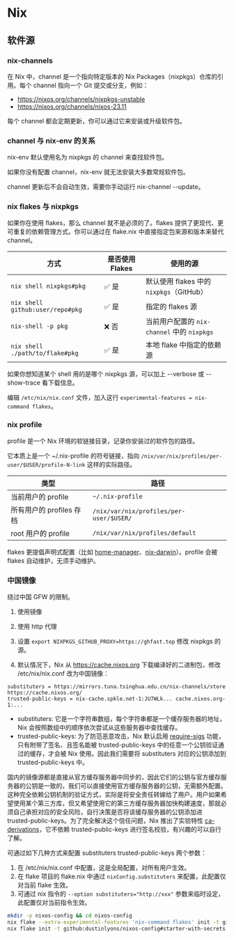 # Nix
## 软件源
### nix-channels

在 Nix 中，channel 是一个指向特定版本的 Nix Packages（nixpkgs）仓库的引用。每个 channel 指向一个 Git 提交或分支，例如：

- https://nixos.org/channels/nixpkgs-unstable
- https://nixos.org/channels/nixos-23.11

每个 channel 都会定期更新，你可以通过它来安装或升级软件包。

### channel 与 nix-env 的关系
nix-env 默认使用名为 nixpkgs 的 channel 来查找软件包。

如果你没有配置 channel，nix-env 就无法安装大多数常规软件包。

channel 更新后不会自动生效，需要你手动运行 nix-channel --update。

### nix flakes 与 nixpkgs
如果你在使用 flakes，那么 channel 就不是必须的了。flakes 提供了更现代、更可重复的依赖管理方式。你可以通过在 flake.nix 中直接指定包来源和版本来替代 channel。


| 方式                               | 是否使用 Flakes | 使用的源                               |
| -------------------------------- | ----------- | ---------------------------------- |
| `nix shell nixpkgs#pkg`          | ✅ 是         | 默认使用 flakes 中的 `nixpkgs`（GitHub）   |
| `nix shell github:user/repo#pkg` | ✅ 是         | 指定的 flakes 源                       |
| `nix-shell -p pkg`               | ❌ 否         | 当前用户配置的 `nix-channel` 中的 `nixpkgs` |
| `nix shell ./path/to/flake#pkg`  | ✅ 是         | 本地 flake 中指定的依赖源                   |


如果你想知道某个 shell 用的是哪个 nixpkgs 源，可以加上 --verbose 或 --show-trace 看下载信息。

编辑 `/etc/nix/nix.conf` 文件，加入这行 `experimental-features = nix-command flakes`。

### nix profile

profile 是一个 Nix 环境的软链接目录，记录你安装过的软件包的路径。

它本质上是一个 ~/.nix-profile 的符号链接，指向 `/nix/var/nix/profiles/per-user/$USER/profile-N-link` 这样的实际路径。


| 类型                | 路径                                      |
| ----------------- | --------------------------------------- |
| 当前用户的 profile     | `~/.nix-profile`                        |
| 所有用户的 profiles 存档 | `/nix/var/nix/profiles/per-user/$USER/` |
| root 用户的 profile  | `/nix/var/nix/profiles/default`         |


flakes 更提倡声明式配置（比如 [home-manager](https://github.com/nix-community/home-manager)、[nix-darwin](https://github.com/nix-darwin/nix-darwin)）。profile 会被 flakes 自动维护，无须手动维护。

### 中国镜像

绕过中国 GFW 的限制。

1. 使用镜像
2. 使用 http 代理


1. 设置 `export NIXPKGS_GITHUB_PROXY=https://ghfast.top` 修改 nixpkgs 的源。
2. 默认情况下，Nix 从 https://cache.nixos.org 下载编译好的二进制包，修改 /etc/nix/nix.conf 改为中国镜像：

  ```
  substituters = https://mirrors.tuna.tsinghua.edu.cn/nix-channels/store https://cache.nixos.org/
  trusted-public-keys = nix-cache.spkle.net-1:JU7WLk... cache.nixos.org-1:...
  ```

  - substituters: 它是一个字符串数组，每个字符串都是一个缓存服务器的地址，Nix 会按照数组中的顺序依次尝试从这些服务器中查找缓存。
  - trusted-public-keys: 为了防范恶意攻击，Nix 默认启用 [require-sigs](https://nixos.org/manual/nix/stable/command-ref/conf-file#conf-require-sigs) 功能，只有附带了签名、且签名能被 trusted-public-keys 中的任意一个公钥验证通过的缓存，才会被 Nix 使用。因此我们需要将 substituters 对应的公钥添加到 trusted-public-keys 中。

  国内的镜像源都是直接从官方缓存服务器中同步的，因此它们的公钥与官方缓存服务器的公钥是一致的，我们可以直接使用官方缓存服务器的公钥，无需额外配置。
  这种完全依赖公钥机制的验证方式，实际是将安全责任转嫁给了用户。用户如果希望使用某个第三方库，但又希望使用它的第三方缓存服务器加快构建速度，那就必须自己承担对应的安全风险，自行决策是否将该缓存服务器的公钥添加进 trusted-public-keys。为了完全解决这个信任问题，Nix 推出了实验特性 [ca-derivations](https://wiki.nixos.org/wiki/Ca-derivations)，它不依赖 trusted-public-keys 进行签名校验，有兴趣的可以自行了解。

可通过如下几种方式来配置 substituters trusted-public-keys 两个参数：

1. 在 /etc/nix/nix.conf 中配置，这是全局配置，对所有用户生效。
1. 在 flake 项目的 flake.nix 中通过 `nixConfig.substituters` 来配置，此配置仅对当前 flake 生效。
1. 可通过 nix 指令的 `--option substituters="http://xxx"` 参数来临时设定，此配置仅对当前指令生效。


```sh
mkdir -p nixos-config && cd nixos-config
nix flake --extra-experimental-features 'nix-command flakes' init -t github:dustinlyons/nixos-config#starter-with-secrets
nix flake init -t github:dustinlyons/nixos-config#starter-with-secrets
```

